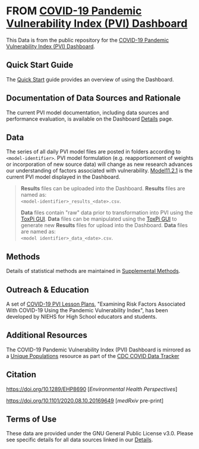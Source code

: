 # FROM [COVID-19 Pandemic Vulnerability Index (PVI) Dashboard](https://github.com/COVID19PVI/data)

This Data is from the public repository for the [COVID-19 Pandemic Vulnerability Index (PVI) Dashboard](https://covid19pvi.niehs.nih.gov/).  
## Quick Start Guide

The [Quick Start](https://www.niehs.nih.gov/research/programs/coronavirus/covid19pvi/) guide provides an overview of using the Dashboard.

## Documentation of Data Sources and Rationale

The current PVI model documentation, including data sources and performance evaluation, is available on the Dashboard [Details](https://www.niehs.nih.gov/research/programs/coronavirus/covid19pvi/details/) page.

## Data

The series of all daily PVI model files are posted in folders according to `<model-identifier>`. PVI model formulation (e.g. reapportionment of weights or incorporation of new source data) will change as new research advances our understanding of factors associated with vulnerability. [Model11.2.1](https://github.com/COVID19PVI/data/tree/master/Model11.2.1) is the current PVI model displayed in the Dashboard.

> **Results** files can be uploaded into the Dashboard. **Results** files are named as:</br>
>  `<model-identifier>_results_<date>.csv`.
>  
> **Data** files contain "raw" data prior to transformation into PVI using the [ToxPi  GUI](https://toxpi.org/). **Data** files can be manipulated using the [ToxPi  GUI](https://toxpi.org/) to generate new **Results** files for upload into the Dashboard. **Data** files are named as:</br>
>  `<model identifier>_data_<date>.csv`.

## Methods

Details of statistical methods are maintained in [Supplemental Methods](https://github.com/COVID19PVI/data/blob/master/COVID19PVI%20Supplemental%20Github.pdf).

## Outreach & Education

A set of [COVID-19 PVI Lesson Plans](https://www.niehs.nih.gov/health/scied/teachers/covid-19/index.cfm), "Examining Risk Factors Associated With COVID-19 Using the Pandemic Vulnerability Index", has been developed by NIEHS for High School educators and students.

## Additional Resources

The COVID-19 Pandemic Vulnerability Index (PVI) Dashboard is mirrored as a [Unique Populations](https://covid.cdc.gov/covid-data-tracker/#pandemic-vulnerability-index) resource as part of the [CDC COVID Data Tracker](https://covid.cdc.gov/covid-data-tracker)

## Citation

https://doi.org/10.1289/EHP8690 [*Environmental Health Perspectives*]

https://doi.org/10.1101/2020.08.10.20169649 [*medRxiv* pre-print]

## Terms of Use

These data are provided under the GNU General Public License v3.0. Please see specific details for all data sources linked in our [Details](https://www.niehs.nih.gov/research/programs/coronavirus/covid19pvi/details/).

